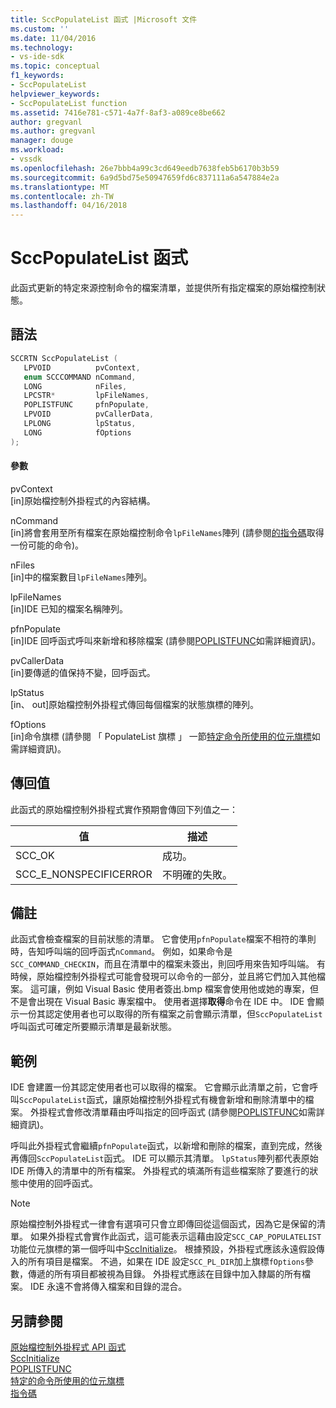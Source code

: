 ```yaml
---
title: SccPopulateList 函式 |Microsoft 文件
ms.custom: ''
ms.date: 11/04/2016
ms.technology:
- vs-ide-sdk
ms.topic: conceptual
f1_keywords:
- SccPopulateList
helpviewer_keywords:
- SccPopulateList function
ms.assetid: 7416e781-c571-4a7f-8af3-a089ce8be662
author: gregvanl
ms.author: gregvanl
manager: douge
ms.workload:
- vssdk
ms.openlocfilehash: 26e7bbb4a99c3cd649eedb7638feb5b6170b3b59
ms.sourcegitcommit: 6a9d5bd75e50947659fd6c837111a6a547884e2a
ms.translationtype: MT
ms.contentlocale: zh-TW
ms.lasthandoff: 04/16/2018
---
```

# <a name="sccpopulatelist-function"></a>SccPopulateList 函式
此函式更新的特定來源控制命令的檔案清單，並提供所有指定檔案的原始檔控制狀態。  
  
## <a name="syntax"></a>語法  
  
```cpp  
SCCRTN SccPopulateList (  
   LPVOID          pvContext,  
   enum SCCCOMMAND nCommand,  
   LONG            nFiles,  
   LPCSTR*         lpFileNames,  
   POPLISTFUNC     pfnPopulate,  
   LPVOID          pvCallerData,  
   LPLONG          lpStatus,  
   LONG            fOptions  
);  
```  
  
#### <a name="parameters"></a>參數  
 pvContext  
 [in]原始檔控制外掛程式的內容結構。  
  
 nCommand  
 [in]將會套用至所有檔案在原始檔控制命令`lpFileNames`陣列 (請參閱[的指令碼](../extensibility/command-code-enumerator.md)取得一份可能的命令)。  
  
 nFiles  
 [in]中的檔案數目`lpFileNames`陣列。  
  
 lpFileNames  
 [in]IDE 已知的檔案名稱陣列。  
  
 pfnPopulate  
 [in]IDE 回呼函式呼叫來新增和移除檔案 (請參閱[POPLISTFUNC](../extensibility/poplistfunc.md)如需詳細資訊)。  
  
 pvCallerData  
 [in]要傳遞的值保持不變，回呼函式。  
  
 lpStatus  
 [in、 out]原始檔控制外掛程式傳回每個檔案的狀態旗標的陣列。  
  
 fOptions  
 [in]命令旗標 (請參閱 「 PopulateList 旗標 」 一節[特定命令所使用的位元旗標](../extensibility/bitflags-used-by-specific-commands.md)如需詳細資訊)。  
  
## <a name="return-value"></a>傳回值  
 此函式的原始檔控制外掛程式實作預期會傳回下列值之一：  
  
|值|描述|  
|-----------|-----------------|  
|SCC_OK|成功。|  
|SCC_E_NONSPECIFICERROR|不明確的失敗。|  
  
## <a name="remarks"></a>備註  
 此函式會檢查檔案的目前狀態的清單。 它會使用`pfnPopulate`檔案不相符的準則時，告知呼叫端的回呼函式`nCommand`。 例如，如果命令是`SCC_COMMAND_CHECKIN`，而且在清單中的檔案未簽出，則回呼用來告知呼叫端。 有時候，原始檔控制外掛程式可能會發現可以命令的一部分，並且將它們加入其他檔案。 這可讓，例如 Visual Basic 使用者簽出.bmp 檔案會使用他或她的專案，但不是會出現在 Visual Basic 專案檔中。 使用者選擇**取得**命令在 IDE 中。 IDE 會顯示一份其認定使用者也可以取得的所有檔案之前會顯示清單，但`SccPopulateList`呼叫函式可確定所要顯示清單是最新狀態。  
  
## <a name="example"></a>範例  
 IDE 會建置一份其認定使用者也可以取得的檔案。 它會顯示此清單之前，它會呼叫`SccPopulateList`函式，讓原始檔控制外掛程式有機會新增和刪除清單中的檔案。 外掛程式會修改清單藉由呼叫指定的回呼函式 (請參閱[POPLISTFUNC](../extensibility/poplistfunc.md)如需詳細資訊)。  
  
 呼叫此外掛程式會繼續`pfnPopulate`函式，以新增和刪除的檔案，直到完成，然後再傳回`SccPopulateList`函式。 IDE 可以顯示其清單。 `lpStatus`陣列都代表原始 IDE 所傳入的清單中的所有檔案。 外掛程式的填滿所有這些檔案除了要進行的狀態中使用的回呼函式。  
  
> [!NOTE]
>  原始檔控制外掛程式一律會有選項可只會立即傳回從這個函式，因為它是保留的清單。 如果外掛程式會實作此函式，這可能表示這藉由設定`SCC_CAP_POPULATELIST`功能位元旗標的第一個呼叫中[SccInitialize](../extensibility/sccinitialize-function.md)。 根據預設，外掛程式應該永遠假設傳入的所有項目是檔案。 不過，如果在 IDE 設定`SCC_PL_DIR`加上旗標`fOptions`參數，傳遞的所有項目都被視為目錄。 外掛程式應該在目錄中加入隸屬的所有檔案。 IDE 永遠不會將傳入檔案和目錄的混合。  
  
## <a name="see-also"></a>另請參閱  
 [原始檔控制外掛程式 API 函式](../extensibility/source-control-plug-in-api-functions.md)   
 [SccInitialize](../extensibility/sccinitialize-function.md)   
 [POPLISTFUNC](../extensibility/poplistfunc.md)   
 [特定的命令所使用的位元旗標](../extensibility/bitflags-used-by-specific-commands.md)   
 [指令碼](../extensibility/command-code-enumerator.md)